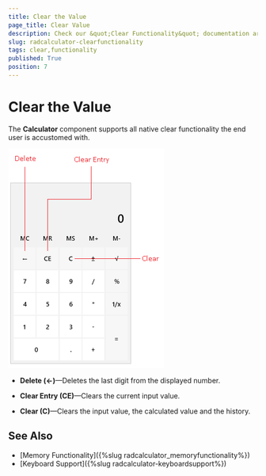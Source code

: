 ```yaml
---
title: Clear the Value
page_title: Clear Value
description: Check our &quot;Clear Functionality&quot; documentation article for the RadCalculator {{ site.framework_name }} control.
slug: radcalculator-clearfunctionality
tags: clear,functionality
published: True
position: 7
---
```


# Clear the Value

The __Calculator__ component supports all native clear functionality the end user is accustomed with.		  

![A picture showing RadCalculator with its clear value buttons highlighted](images/radcalculator-clearfunctionality-buttons.png)

* __Delete (&larr;)__&mdash;Deletes the last digit from the displayed number.

* __Clear Entry (CE)__&mdash;Clears the current input value.

* __Clear (C)__&mdash;Clears the input value, the calculated value and the history.

## See Also  
 * [Memory Functionality]({%slug radcalculator_memoryfunctionality%})
 * [Keyboard Support]({%slug radcalculator-keyboardsupport%})
